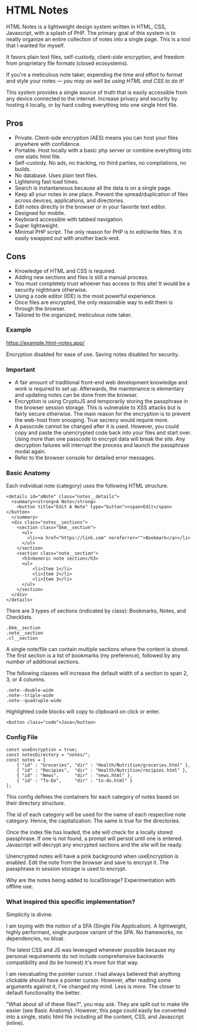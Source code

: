 # HTML Notes

HTML Notes is a lightweight design system written in HTML, CSS, Javascript, with a splash of PHP. The primary goal of this system is to neatly organize an entire collection of notes into a single page. This is a tool that I wanted for myself.

It favors plain text files, self-custody, client-side encryption, and freedom from proprietary file formats (closed ecosystems).

If you're a meticulous note taker, expending the time and effort to format and style your notes — *you may as well be using HTML and CSS to do it!*

This system provides a single source of truth that is easily accessible from any device connected to the internet. Increase privacy and security by hosting it locally, or by hard coding everything into one single html file.

## Pros
* Private. Client-side encryption (AES) means you can host your files anywhere with confidence.
* Portable. Host locally with a basic php server or combine everything into one static html file.
* Self-custody. No ads, no tracking, no third parties, no compilations, no builds.
* No database. Uses plain text files.
* Lightening fast load times.
* Search is instantaneous because all the data is on a single page.
* Keep all your notes in one place. Prevent the spread/duplication of files across devices, applications, and directories.
* Edit notes directly in the browser or in your favorite text editor.
* Designed for mobile.
* Keyboard accessible with tabbed navigation.
* Super lightweight.
* Minimal PHP script. The only reason for PHP is to edit/write files. It is easily swapped out with another back-end.


## Cons
* Knowledge of HTML and CSS is required.
* Adding new sections and files is still a manual process.
* You must completely trust whoever has access to this site! It would be a security nightmare otherwise.
* Using a code editor (IDE) is the most powerful experience.
* Once files are encrypted, the only reasonable way to edit them is through the browser.
* Tailored to the organized, meticulous note taker.

### Example
https://example.html-notes.app/

Encryption disabled for ease of use. Saving notes disabled for security.

### Important
* A fair amount of traditional front-end web development knowledge and work is required to set up. Afterwards, the maintenance is elementary and updating notes can be done from the browser.
* Encryption is using CryptoJS and temporarily storing the passphrase in the browser session storage. This is vulnerable to XSS attacks but is fairly secure otherwise. The main reason for the encryption is to prevent the web-host from snooping. True secrecy would require more.
* A passcode cannot be changed after it is used. However, you could copy and paste the unencrypted code back into your files and start over. Using more than one passcode to encrypt data will break the site. Any decryption failures will interrupt the process and launch the passphrase modal again.
* Refer to the browser console for detailed error messages.

### Basic Anatomy

Each individual note (category) uses the following HTML structure.

    <details id="aNote" class="notes__details">
      <summary><strong>A Note</strong>
        <button title="Edit A Note" type="button"><span>Edit</span></button>
      </summary>
      <div class="notes__sections">
        <section class="bkm__section">
          <ul>
            <li><a href="https://link.com" noreferrer="">Bookmark</a></li>
          </ul>
        </section>
        <section class="note__section">
          <h3>Generic note section</h3>
          <ul>
              <li>Item 1</li>
              <li>Item 2</li>
              <li>Item 3</li>
          </ul>
        </section>
      </div>
    </details>

There are 3 types of sections (indicated by class): Bookmarks, Notes, and Checklists.

    .bkm__section
    .note__section
    .cl__section

A single note/file can contain multiple sections where the content is stored. The first section is a list of bookmarks (my preference), followed by any number of additional sections.

The following classes will increase the default width of a section to span 2, 3, or 4 columns.

    .note--double-wide
    .note--triple-wide
    .note--quadruple-wide

Highlighted code blocks will copy to clipboard on click or enter.

    <button class="code">Java</button>

### Config File
    const useEncryption = true;
    const notesDirectory = "notes/";
    const notes = [
        { "id" : "Groceries", "dir" : "Health/Nutrition/groceries.html" },
        { "id" : "Recipies",  "dir" : "Health/Nutrition/recipies.html" },
        { "id" : "News",      "dir" : "news.html" },
        { "id" : "To-Do",     "dir" : "to-do.html" }
    ];

This config defines the containers for each category of notes based on their directory structure.

The id of each category will be used for the name of each respective note category. Hence, the capitalization. The same is true for the directories.

Once the index file has loaded, the site will check for a locally stored passphrase. If one is not found, a prompt will persist until one is entered. Javascript will decrypt any encrypted sections and the site will be ready.

Unencrypted notes will have a pink background when useEncryption is enabled. Edit the note from the browser and save to encrypt it. The passphrase in session storage is used to encrypt.

Why are the notes being added to localStorage? Experimentation with offline use.

### What inspired this specific implementation?

Simplicity is divine.

I am toying with the notion of a SFA (Single File Application). A lightweight, highly performant, single purpose variant of the SPA. No frameworks, no dependencies, no bloat.

The latest CSS and JS was leveraged whenever possible because my personal requirements do not include comprehensive backwards compatibility and (to be honest) it's more fun that way.

I am reevaluating the pointer cursor. I had always believed that anything clickable should have a pointer cursor. However, after reading some arguments against it, I've changed my mind. Less is more. The closer to default functionality the better.

"What about all of these files?", you may ask. They are split out to make life easier (see Basic Anatomy). However, this page could easily be converted into a single, static html file including all the content, CSS, and Javascript (inline).

